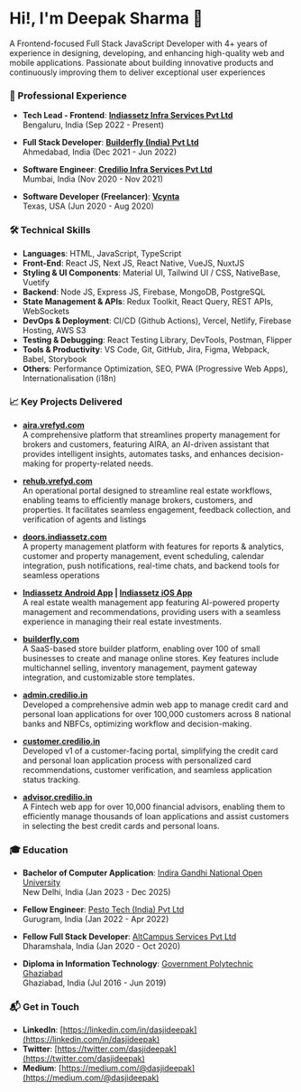 # Hi!, I'm Deepak Sharma 👋

A Frontend-focused Full Stack JavaScript Developer with 4+ years of experience in designing, developing, and enhancing high-quality web and mobile applications. Passionate about building innovative products and continuously improving them to deliver exceptional user experiences


### 📄 Professional Experience

- **Tech Lead - Frontend**: **[Indiassetz Infra Services Pvt Ltd](https://indiassetz.com/)** <br/>
    Bengaluru, India (Sep 2022 - Present)

- **Full Stack Developer**: **[Builderfly (India) Pvt Ltd](https://www.builderfly.com/)** <br/>
    Ahmedabad, India (Dec 2021 - Jun 2022)

- **Software Engineer**: **[Credilio Infra Services Pvt Ltd](https://www.credilio.in/)** <br/>
    Mumbai, India (Nov 2020 - Nov 2021)

- **Software Developer (Freelancer)**: **[Vcynta](https://www.instagram.com/vcynta/?hl=en)** <br/>
    Texas, USA (Jun 2020 - Aug 2020)



### 🛠 Technical Skills

- **Languages**: HTML, JavaScript, TypeScript
- **Front-End**: React JS, Next JS, React Native, VueJS, NuxtJS
- **Styling & UI Components**: Material UI, Tailwind UI / CSS, NativeBase, Vuetify
- **Backend**: Node JS, Express JS, Firebase, MongoDB, PostgreSQL
- **State Management & APIs**: Redux Toolkit, React Query, REST APIs, WebSockets
- **DevOps & Deployment**: CI/CD (Github Actions), Vercel, Netlify, Firebase Hosting, AWS S3 
- **Testing & Debugging**: React Testing Library, DevTools, Postman, Flipper
- **Tools & Productivity**: VS Code, Git, GitHub, Jira, Figma, Webpack, Babel, Storybook
- **Others**: Performance Optimization, SEO, PWA (Progressive Web Apps), Internationalisation (i18n)



### 📈 Key Projects Delivered
- **[aira.vrefyd.com](https://aira.vrefyd.com/login)** </br> A comprehensive platform that streamlines property management for brokers and customers, featuring AIRA, an AI-driven assistant that provides intelligent insights, automates tasks, and enhances decision-making for property-related needs.

- **[rehub.vrefyd.com](https://rehub.vrefyd.com/login)** </br>  An operational portal designed to streamline real estate workflows, enabling teams to efficiently manage brokers, customers, and properties. It facilitates seamless engagement, feedback collection, and verification of agents and listings


- **[doors.indiassetz.com](https://doors.indiassetz.com/)** </br> A property management platform with features for reports & analytics, customer and property management, event scheduling, calendar integration, push notifications, real-time chats, and backend tools for seamless operations

- **[Indiassetz Android App](https://play.google.com/store/apps/details?id=com.indiassetz_mobile.prod&hl=en_IN) | [Indiassetz iOS App](https://apps.apple.com/in/app/indiassetz/id1632174365)** </br> A real estate wealth management app featuring AI-powered property management and recommendations, providing users with a seamless experience in managing their real estate investments.

- **[builderfly.com](https://www.builderfly.com/)** </br> A SaaS-based store builder platform, enabling over 100 of small businesses to create and manage online stores. Key features include multichannel selling, inventory management, payment gateway integration, and customizable store templates.

- **[admin.credilio.in](https://admin.credilio.in/)** </br> Developed a comprehensive admin web app to manage credit card and personal loan applications for over 100,000 customers across 8 national banks and NBFCs, optimizing workflow and decision-making.

- **[customer.credilio.in](https://customer.credilio.in/)** </br> Developed v1 of a customer-facing portal, simplifying the credit card and personal loan application process with personalized card recommendations, customer verification, and seamless application status tracking.

- **[advisor.credilio.in](https://advisor.credilio.in/)** </br> A Fintech web app for over 10,000 financial advisors, enabling them to efficiently manage thousands of loan applications and assist customers in selecting the best credit cards and personal loans.


### 🎓 Education

- **Bachelor of Computer Application**: [Indira Gandhi National Open University](https://www.ignou.ac.in/) <br/>
    New Delhi, India (Jan 2023 - Dec 2025)

- **Fellow Engineer**: [Pesto Tech (India) Pvt Ltd](https://pesto.tech/) <br/>
    Gurugram, India (Jan 2022 - Apr 2022)

- **Fellow Full Stack Developer**: [AltCampus Services Pvt Ltd](https://altcampus.com/) <br/>
    Dharamshala, India (Jan 2020 - Oct 2020)

- **Diploma in Information Technology**: [Government Polytechnic Ghaziabad](https://www.gpghaziabad.ac.in/) <br/>
    Ghaziabad, India (Jul 2016 - Jun 2019)



### 📬 Get in Touch

- **LinkedIn**: [https://linkedin.com/in/dasjideepak](https://linkedin.com/in/dasjideepak)
- **Twitter**: [https://twitter.com/dasjideepak](https://twitter.com/dasjideepak)
- **Medium**: [https://medium.com/@dasjideepak](https://medium.com/@dasjideepak)

